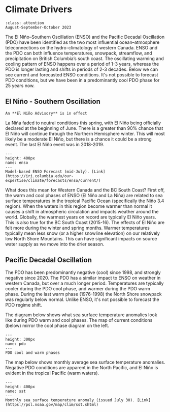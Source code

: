 # Climate Drivers

```{admonition} **Valid for:**
:class: attention
August-September-October 2023
```

The El Niño–Southern Oscillation (ENSO) and the Pacific Decadal Oscillation (PDO) have been identified as the two most influential ocean–atmosphere teleconnections on the hydro-climatology of western Canada. ENSO and the PDO can both influence temperatures, snowpack, streamflow, and precipitation on British Columbia’s south coast. The oscillating warming and cooling pattern of ENSO happens over a period of 1-3 years, whereas the PDO is longer lasting and shifts in periods of 2-3 decades. Below we can see current and forecasted ENSO conditions. It's not possible to forecast PDO conditions, but we have been in a predominantly cool PDO phase for 25 years now.  


## El Niño - Southern Oscillation 

```{admonition} ENSO Status
An **El Niño Advisory** is in effect
```

La Niña faded to neutral conditions this spring, with El Niño being officially declared at the beginning of June. There is a greater than 90% chance that El Niño will continue through the Northern Hemisphere winter. This will most likely be a moderate El Niño, but there is a chance it could be a strong event. The last El Niño event was in 2018-2019. 

```{figure} img/enso.png
---
height: 400px
name: enso
---
Model-based ENSO Forecast (mid-July). [Link](https://iri.columbia.edu/our-expertise/climate/forecasts/enso/current/)
```

What does this mean for Western Canada and the BC South Coast? First off, the warm and cool phases of ENSO (El Niño and La Niña) are related to sea surface temperatures in the tropical Pacific Ocean (specifically the Niño 3.4 region). When the waters in this region become warmer than normal it causes a shift in atmospheric circulation and impacts weather around the world. Globally, the warmest years on record are typically El Niño years. This is also true for the BC South Coast (2015-16). The effects of El Niño are felt more during the winter and spring months. Warmer temperatures typically mean less snow (or a higher snowline elevation) on our relatively low North Shore Mountains. This can have significant impacts on source water supply as we move into the drier season. 

## Pacific Decadal Oscillation 

The PDO has been predominantly negative (cool) since 1998, and strongly negative since 2020. The PDO has a similar impact to ENSO on weather in western Canada, but over a much longer period. Temperatures are typically cooler during the PDO cool phase, and warmer during the PDO warm phase. During the last warm phase (1976-1998) the North Shore snowpack was regularly below normal. Unlike ENSO, it's not possible to forecast the PDO regime shift. 

The diagram below shows what sea surface temperature anomalies look like during PDO warm and cool phases. The map of current conditions (below) mirror the cool phase diagram on the left. 

```{figure} img/pdo_phases.jfif
---
height: 300px
name: pdo
---
PDO cool and warm phases
```

The map below shows monthly average sea surface temperature anomalies. Negative PDO conditions are apparent in the North Pacific, and El Niño is evident in the tropical Pacific (warm waters). 

```{figure} img/sst_anom.gif
---
height: 400px
name: sst
---
Monthly sea surface temperature anomaly (issued July 30). [Link](https://psl.noaa.gov/map/clim/sst.shtml)
```